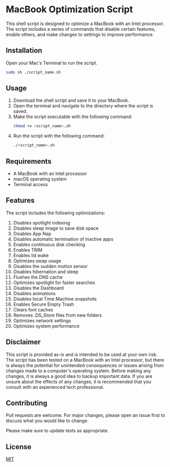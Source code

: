 # MacBook Optimization Script

This shell script is designed to optimize a MacBook with an Intel processor. The script includes a series of commands that disable certain features, enable others, and make changes to settings to improve performance.

## Installation

Open your Mac's Terminal to run the script.

```bash
sudo sh ./script_name.sh
```

## Usage

1. Download the shell script and save it to your MacBook.
2. Open the terminal and navigate to the directory where the script is saved.
3. Make the script executable with the following command:
   ```bash
   chmod +x <script_name>.sh
   ```
4. Run the script with the following command:
   ```bash
   ./<script_name>.sh
   ```

## Requirements

- A MacBook with an Intel processor
- macOS operating system
- Terminal access

## Features

The script includes the following optimizations:

1. Disables spotlight indexing
2. Disables sleep image to save disk space
3. Disables App Nap
4. Disables automatic termination of inactive apps
5. Enables continuous disk checking
6. Enables TRIM
7. Enables lid wake
8. Optimizes swap usage
9. Disables the sudden motion sensor
10. Disables hibernation and sleep
11. Flushes the DNS cache
12. Optimizes spotlight for faster searches
13. Disables the Dashboard
14. Disables animations
15. Disables local Time Machine snapshots
16. Enables Secure Empty Trash
17. Clears font caches
18. Removes .DS_Store files from new folders
19. Optimizes network settings
20. Optimizes system performance

## Disclaimer

This script is provided as-is and is intended to be used at your own risk. The script has been tested on a MacBook with an Intel processor, but there is always the potential for unintended consequences or issues arising from changes made to a computer's operating system. Before making any changes, it is always a good idea to backup important data. If you are unsure about the effects of any changes, it is recommended that you consult with an experienced tech professional.

## Contributing

Pull requests are welcome. For major changes, please open an issue first to discuss what you would like to change.

Please make sure to update tests as appropriate.

## License

[MIT](https://choosealicense.com/licenses/mit/)
